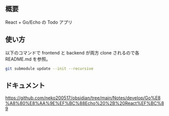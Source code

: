 ## 概要

React + Go/Echo の Todo アプリ

## 使い方

以下のコマンドで frontend と backend が両方 clone されるので各 README.md を参照。

```bash
git submodule update --init --recursive
```

## ドキュメント

https://github.com/neko200517/obsidian/tree/main/Notes/develop/Go%E8%A8%80%E8%AA%9E%EF%BC%88Echo%20%2B%20React%EF%BC%89
